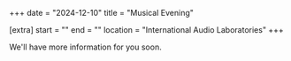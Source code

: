 +++
date = "2024-12-10"
title = "Musical Evening"

[extra]
start = ""
end = ""
location = "International Audio Laboratories"
+++

We'll have more information for you soon. 

<!-- show more -->



